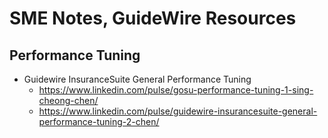 
# SME Notes, GuideWire Resources

## Performance Tuning
- Guidewire InsuranceSuite General Performance Tuning 
  + https://www.linkedin.com/pulse/gosu-performance-tuning-1-sing-cheong-chen/
  + https://www.linkedin.com/pulse/guidewire-insurancesuite-general-performance-tuning-2-chen/

